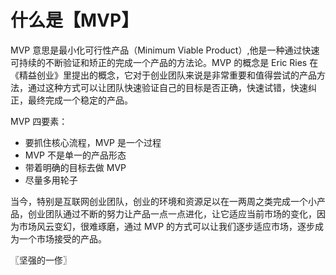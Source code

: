 # 什么是【MVP】
MVP 意思是最小化可行性产品（Minimum Viable Product）,他是一种通过快速可持续的不断验证和矫正的完成一个产品的方法论。MVP 的概念是 Eric Ries 在《精益创业》里提出的概念，它对于创业团队来说是非常重要和值得尝试的产品方法，通过这种方式可以让团队快速验证自己的目标是否正确，快速试错，快速纠正，最终完成一个稳定的产品。

MVP 四要素：

* 要抓住核心流程，MVP 是一个过程
* MVP 不是单一的产品形态
* 带着明确的目标去做 MVP
* 尽量多用轮子

当今，特别是互联网创业团队，创业的环境和资源足以在一两周之类完成一个小产品，创业团队通过不断的努力让产品一点一点进化，让它适应当前市场的变化，因为市场风云变幻，很难琢磨，通过 MVP 的方式可以让我们逐步适应市场，逐步成为一个市场接受的产品。

〖坚强的一俢〗